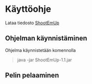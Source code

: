# Käyttöohje

Lataa tiedosto [ShootEmUp](https://github.com/jupste/otm-harjoitustyo/releases/tag/viikko6)

## Ohjelman käynnistäminen

Ohjelma käynnistetään komennolla

>java -jar ShootEmUp-1.1.jar

## Pelin pelaaminen



